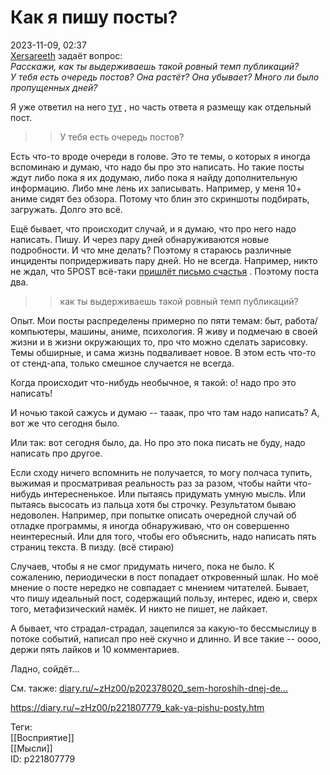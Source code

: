 Как я пишу посты?
==================

   
 2023-11-09, 02:37   
   [Xersareeth](https://BurrowDeclassified.diary.ru "One more fang")  задаёт вопрос:   
  *Расскажи, как ты выдерживаешь такой ровный темп публикаций?   
 У тебя есть очередь постов? Она растёт? Она убывает? Много ли было пропущенных дней?*    
   
 Я уже ответил на него  [тут](Это%20что%20за%20асимметрия)  , но часть ответа я размещу как отдельный пост.   
   
 >>У тебя есть очередь постов?   
   
 Есть что-то вроде очереди в голове. Это те темы, о которых я иногда вспоминаю и думаю, что надо бы про это написать. Но такие посты ждут либо пока я их додумаю, либо пока я найду дополнительную информацию. Либо мне лень их записывать. Например, у меня 10+ аниме сидят без обзора. Потому что блин это скриншоты подбирать, загружать. Долго это всё.   
   
 Ещё бывает, что происходит случай, и я думаю, что про него надо написать. Пишу. И через пару дней обнаруживаются новые подробности. И что мне делать? Поэтому я стараюсь различные инциденты попридерживать пару дней. Но не всегда. Например, никто не ждал, что 5POST всё-таки  [пришлёт письмо счастья](Продолжение%20истории%20про%205POST)  . Поэтому поста два.   
   
 >>как ты выдерживаешь такой ровный темп публикаций?   
   
 Опыт. Мои посты распределены примерно по пяти темам: быт, работа/компьютеры, машины, аниме, психология. Я живу и подмечаю в своей жизни и в жизни окружающих то, про что можно сделать зарисовку. Темы обширные, и сама жизнь подваливает новое. В этом есть что-то от стенд-апа, только смешное случается не всегда.   
   
 Когда происходит что-нибудь необычное, я такой: о! надо про это написать!   
   
 И ночью такой сажусь и думаю -- тааак, про что там надо написать? А, вот же что сегодня было.   
   
 Или так: вот сегодня было, да. Но про это пока писать не буду, надо написать про другое.   
   
 Если сходу ничего вспомнить не получается, то могу полчаса тупить, выжимая и просматривая реальность раз за разом, чтобы найти что-нибудь интересненькое. Или пытаясь придумать умную мысль. Или пытаясь высосать из пальца хотя бы строчку. Результатом бываю недоволен. Например, при попытке описать очередной случай об отладке программы, я иногда обнаруживаю, что он совершенно неинтересный. Или для того, чтобы его объяснить, надо написать пять страниц текста. В пизду. (всё стираю)   
   
 Случаев, чтобы я не смог придумать ничего, пока не было. К сожалению, периодически в пост попадает откровенный шлак. Но моё мнение о посте нередко не совпадает с мнением читателей. Бывает, что пишу идеальный пост, содержащий пользу, интерес, идею и, сверх того, метафизический намёк. И никто не пишет, не лайкает.   
   
 А бывает, что страдал-страдал, зацепился за какую-то бессмыслицу в потоке событий, написал про неё скучно и длинно. И все такие -- оооо, держи пять лайков и 10 комментариев.   
   
 Ладно, сойдёт...   
   
 См. также:  [diary.ru/~zHz00/p202378020\_sem-horoshih-dnej-de...](Семь%20хороших%20дней.%20День%20никакой.)    
    
 <https://diary.ru/~zHz00/p221807779_kak-ya-pishu-posty.htm>   
   
 Теги:   
 [[Восприятие]]   
 [[Мысли]]   
 ID: p221807779